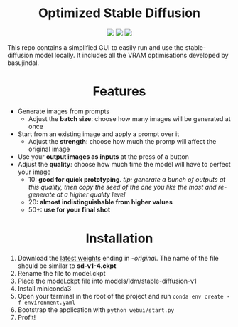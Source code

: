 <h1 align="center">Optimized Stable Diffusion</h1>
<p align="center">
    <img src="https://img.shields.io/github/last-commit/mfpousa/stable-diffusion-evolution?logo=Python&logoColor=green&style=for-the-badge"/>
        <img src="https://img.shields.io/github/issues/mfpousa/stable-diffusion-evolution?logo=GitHub&style=for-the-badge"/>
                <img src="https://img.shields.io/github/stars/mfpousa/stable-diffusion-evolution?logo=GitHub&style=for-the-badge"/>
</p>

This repo contains a simplified GUI to easily run and use the stable-diffusion model locally. It includes all the VRAM optimisations developed by basujindal. 

<h1 align="center">Features</h1>

- Generate images from prompts
    - Adjust the <b>batch size</b>: choose how many images will be generated at once
- Start from an existing image and apply a prompt over it
    - Adjust the <b>strength</b>: choose how much the promp will affect the original image
- Use your <b>output images as inputs</b> at the press of a button
- Adjust the <b>quality</b>: choose how much time the model will have to perfect your image
    - 10: <b>good for quick prototyping</b>. <i>tip: generate a bunch of outputs at this quality, then copy the seed of the one you like the most and re-generate at a higher quality level</i> 
    - 20: <b>almost indistinguishable from higher values</b>
    - 50+: <b>use for your final shot</b>


<h1 align="center">Installation</h1>

1. Download the [latest weights](https://huggingface.co/CompVis) ending in <i>-original</i>. The name of the file should be similar to <b>sd-v1-4.ckpt</b>
2. Rename the file to model.ckpt
3. Place the model.ckpt file into models/ldm/stable-diffusion-v1
1. Install miniconda3
2. Open your terminal in the root of the project and run ```conda env create -f environment.yaml```
3. Bootstrap the application with ```python webui/start.py```
5. Profit!